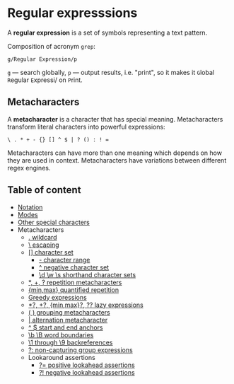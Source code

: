 # Regular expresssions

A **regular expression** is a set of symbols representing a text pattern.

Composition of acronym `grep`:

```text
g/Regular Expression/p
```

`g` — search globally, `p` — output results, i.e. "print", so it makes it `G`lobal `R`egular `E`xpressi/ on `P`rint.

## Metacharacters

A **metacharacter** is a character that has special meaning. Metacharacters transform literal characters into powerful expressions:

```text
\ . * + - {} [] ^ $ | ? () : ! =
```

Metacharacters can have more than one meaning which depends on how they are used in context. Metacharacters have variations between different regex engines.

## Table of content

* [Notation](notation.md)
* [Modes](modes.md)
* [Other special characters](other%20special%20characters.md)
* Metacharacters
  * [. wildcard](wildcard.md)
  * [\ escaping](escaping.md)
  * [[] character set](set.md)
    * [- character range](range.md)
    * [^ negative character set](negative%20set.md)
    * [\d \w \s shorthand character sets](shorthand%20sets.md)
  * [*, +, ? repetition metacharacters](repetition.md)
  * [{min,max} quantified repetition](quantified%20repetition.md)
  * [Greedy expressions](greedy%20expressions.md)
  * [*?, +?, {min,max}?, ?? lazy expressions](lazy%20expressions.md)
  * [( ) grouping metacharacters](grouping.md)
  * [| alternation metacharacter](alternation.md)
  * [^ $ start and end anchors](start%20and%20end%20anchors.md)
  * [\b \B word boundaries](word%20boundaries.md)
  * [\1 through \9 backreferences](backreferences.md)
  * [?: non-capturing group expressions](non-capturing.md)
  * Lookaround assertions
    * [?= positive lookahead assertions](positive%20lookahead%20assertions.md)
    * [?! negative lookahead assertions](negative%20lookahead%20assertions.md)
